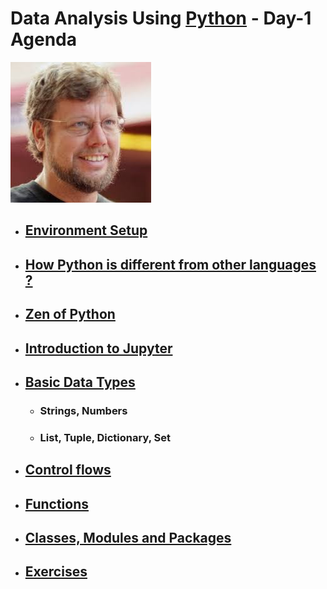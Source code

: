 # Data Analysis Using [Python](https://www.python.org) - Day-1 Agenda

![Gudio Van Rossum](./image/gudio_van_rossum.jpg)

* ## [Environment Setup](./installation.md)
* ## [How Python is different from other languages ?](./python_language.md)
* ## [Zen of Python](./zen_of_python.md)
* ## <a href="./introduction_jupyter.ipynb">Introduction to Jupyter</a>
* ## <a href="./basic_data_types.ipynb">Basic Data Types</a>
  - ### Strings, Numbers
  - ### List, Tuple, Dictionary, Set
* ## <a href="./control_flows.ipynb">Control flows</a>
* ## <a href = "./functions.ipynb">Functions</a>
* ## <a href="./classes_modules_pkgs.ipynb">Classes, Modules and Packages</a>
* ## <a href="./day1_exercises.ipynb">Exercises</a>